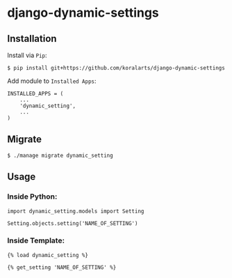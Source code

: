 django-dynamic-settings
=======================

## Installation

Install via `Pip`:

```
$ pip install git+https://github.com/koralarts/django-dynamic-settings
```

Add module to `Installed Apps`:

```
INSTALLED_APPS = (
	...
	'dynamic_setting',
	...
)
```

## Migrate

```
$ ./manage migrate dynamic_setting
```

## Usage

### Inside Python:
```
import dynamic_setting.models import Setting

Setting.objects.setting('NAME_OF_SETTING')
```

### Inside Template:
```
{% load dynamic_setting %}

{% get_setting 'NAME_OF_SETTING' %}
```